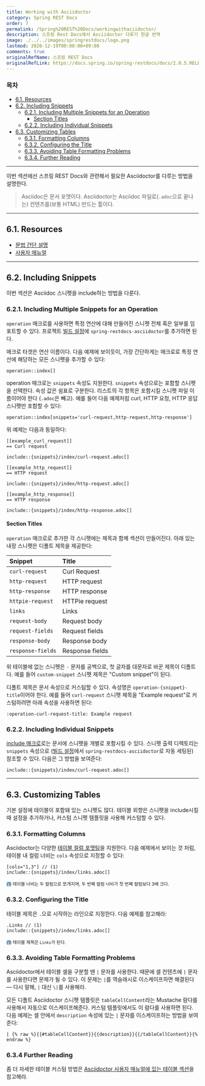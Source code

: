 ```yaml
---
title: Working with Asciidoctor
category: Spring REST Docs
order: 7
permalink: /Spring%20REST%20Docs/workingwithaciidoctor/
description: 스프링 Rest Docs에서 Asciidoctor 다루기 한글 번역
image: ./../../images/springrestdocs/logo.png
lastmod: 2020-12-19T00:00:00+09:00
comments: true
originalRefName: 스프링 REST Docs
originalRefLink: https://docs.spring.io/spring-restdocs/docs/2.0.5.RELEASE/reference/html5/#working-with-asciidoctor
---
```


### 목차

- [6.1. Resources](#61-resources)
- [6.2. Including Snippets](#62-including-snippets)
  + [6.2.1. Including Multiple Snippets for an Operation](#621-including-multiple-snippets-for-an-operation)
    * [Section Titles](#section-titles)
  + [6.2.2. Including Individual Snippets](#622-including-individual-snippets)
- [6.3. Customizing Tables](#63-customizing-tables)
  + [6.3.1. Formatting Columns](#631-formatting-columns)
  + [6.3.2. Configuring the Title](#632-configuring-the-title)
  + [6.3.3. Avoiding Table Formatting Problems](#633-avoiding-table-formatting-problems)
  + [6.3.4. Further Reading](#634-further-reading)

---

이번 섹션에선 스프링 REST Docs와 관련해서 필요한 Asciidoctor를 다루는 방법을 설명한다.

> Asciidoc은 문서 포맷이다. Asciidoctor는 Asciidoc 파일로(`.adoc`으로 끝나는) 컨텐츠를(보통 HTML) 만드는 툴이다.

---

## 6.1. Resources

- [문법 간단 설명](https://asciidoctor.org/docs/asciidoc-syntax-quick-reference)
- [사용자 매뉴얼](https://asciidoctor.org/docs/user-manual)

---

## 6.2. Including Snippets

이번 섹션은 Asciidoc 스니펫을 include하는 방법을 다룬다.

### 6.2.1. Including Multiple Snippets for an Operation

`operation` 매크로를 사용하면 특정 연산에 대해 만들어진 스니펫 전체 혹은 일부를 임포트할 수 있다. 프로젝트 [빌드 설정](../gettingstarted#23-build-configuration)에 `spring-restdocs-asciidoctor`를 추가하면 된다.

매크로 타겟은 연산 이름이다. 다음 예제에 보이듯이, 가장 간단하게는 매크로로 특정 연산에 해당하는 모든 스니펫을 추가할 수 있다:

```
operation::index[]
```

operation 매크로는 `snippets` 속성도 지원한다. `snippets` 속성으로는 포함할 스니펫을 선택한다. 속성 값은 쉼표로 구분한다. 리스트의 각 항목은 포함시킬 스니펫 파일 이름이어야 한다 (`.adoc`은 빼고). 예를 들어 다음 예제처럼 curl, HTTP 요청, HTTP 응답 스니펫만 포함할 수 있다:

```
operation::index[snippets='curl-request,http-request,http-response']
```

위 예제는 다음과 동일하다:

```adoc
[[example_curl_request]]
== Curl request

include::{snippets}/index/curl-request.adoc[]

[[example_http_request]]
== HTTP request

include::{snippets}/index/http-request.adoc[]

[[example_http_response]]
== HTTP response

include::{snippets}/index/http-response.adoc[]
```

#### Section Titles

`operation` 매크로로 추가한 각 스니펫에는 제목과 함께 섹션이 만들어진다. 아래 있는 내장 스니펫은 디폴트 제목을 제공한다:

| Snippet           | Title           |
| :---------------- | :-------------- |
| `curl-request`    | Curl Request    |
| `http-request`    | HTTP request    |
| `http-response`   | HTTP response   |
| `httpie-request`  | HTTPie request  |
| `links`           | Links           |
| `request-body`    | Request body    |
| `request-fields`  | Request fields  |
| `response-body`   | Response body   |
| `response-fields` | Response fields |

위 테이블에 없는 스니펫은 `-` 문자를 공백으로, 첫 글자를 대문자로 바꾼 제목이 디폴트다. 예를 들어 `custom-snippet` 스니펫 제목은 "Custom snippet"이 된다.

디폴트 제목은 문서 속성으로 커스텀할 수 있다. 속성명은 `operation-{snippet}-title`이어야 한다. 예를 들어 `curl-request` 스니펫 제목을 "Example request"로 커스텀하려면 아래 속성을 사용하면 된다:

```
:operation-curl-request-title: Example request
```

### 6.2.2. Including Individual Snippets

[include 매크로](https://asciidoctor.org/docs/asciidoc-syntax-quick-reference/#include-files)로는 문서에 스니펫을 개별로 포함시킬 수 있다. 스니펫 출력 디렉토리는 `snippets` 속성으로 ([빌드 설정](../gettingstarted#23-build-configuration)에서 `spring-restdocs-asciidoctor`로 자동 세팅된) 참조할 수 있다. 다음은 그 방법을 보여준다:

```
include::{snippets}/index/curl-request.adoc[]
```

---

## 6.3. Customizing Tables

기본 설정에 테이블이 포함돼 있는 스니펫도 많다. 테이블 외향은 스니펫을 include시킬 때 설정을 추가하거나, 커스텀 스니펫 템플릿을 사용해 커스텀할 수 있다.

### 6.3.1. Formatting Columns

Asciidoctor는 다양한 [테이블 컬럼 포맷팅](https://asciidoctor.org/docs/user-manual/#cols-format)을 지원한다. 다음 예제에서 보이는 것 처럼, 테이블 내 컬럼 너비는 `cols` 속성으로 지정할 수 있다:

```
[cols="1,3"] // (1)
include::{snippets}/index/links.adoc[]
```
<small><span style="background-color: #a9dcfc; border-radius: 50px;">(1)</span> 테이블 너비는 두 컬럼으로 쪼개지며, 두 번째 컬럼 너비가 첫 번째 컬럼보다 3배 크다.</small>

### 6.3.2. Configuring the Title

테이블 제목은 `.`으로 시작하는 라인으로 지정한다. 다음 예제를 참고해라:

```
.Links // (1)
include::{snippets}/index/links.adoc[]
```
<small><span style="background-color: #a9dcfc; border-radius: 50px;">(1)</span> 테이블 제목은 `Links`가 된다.</small>

### 6.3.3. Avoiding Table Formatting Problems

Asciidoctor에서 테이블 셀을 구분할 땐 `|` 문자를 사용한다. 때문에 셀 컨텐츠에 `|` 문자를 사용한다면 문제가 될 수 있다. 이 문제는 `|`를 역슬래시로 이스케이프하면 해결된다 — 다시 말해, `|` 대신  `\|`를 사용해라.

모든 디폴트 Asciidoctor 스니펫 템플릿은 `tableCellContent`라는 Mustache 람다를 사용해서 자동으로 이스케이프해준다. 커스텀 템플릿에서도 이 람다를 사용하면 된다. 다음 예제는 셀 안에서 `description` 속성에 있는 `|` 문자를 이스케이프하는 방법을 보여준다:

```
| {% raw %}{{#tableCellContent}}{{description}}{{/tableCellContent}}{% endraw %}
```

### 6.3.4 Further Reading

좀 더 자세한 테이블 커스텀 방법은 [Asciidoctor 사용자 매뉴얼에 있는 테이블 섹션](https://asciidoctor.org/docs/user-manual/#tables)을 참고해라.